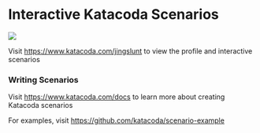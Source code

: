 # Interactive Katacoda Scenarios

[![](http://shields.katacoda.com/katacoda/jingslunt/count.svg)](https://www.katacoda.com/jingslunt "Get your profile on Katacoda.com")

Visit https://www.katacoda.com/jingslunt to view the profile and interactive scenarios

### Writing Scenarios
Visit https://www.katacoda.com/docs to learn more about creating Katacoda scenarios

For examples, visit https://github.com/katacoda/scenario-example
